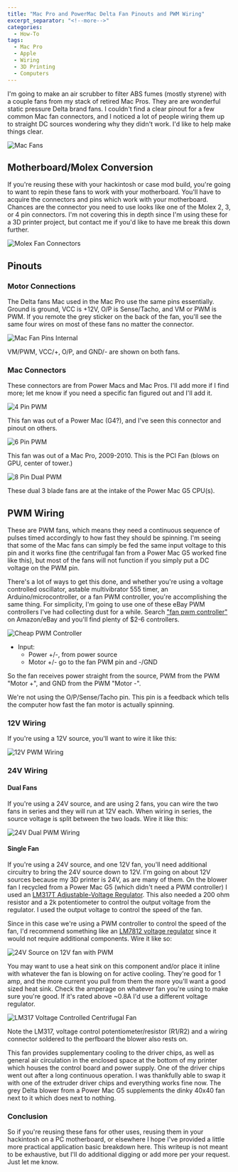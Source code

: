 ```yaml
---
title: "Mac Pro and PowerMac Delta Fan Pinouts and PWM Wiring"
excerpt_separator: "<!--more-->"
categories:
  - How-To
tags:
  - Mac Pro
  - Apple
  - Wiring
  - 3D Printing
  - Computers
---
```

I'm going to make an air scrubber to filter ABS fumes (mostly styrene) with a couple fans from my stack of retired Mac Pros. They are are wonderful static pressure Delta brand fans. I couldn't find a clear pinout for a few common Mac fan connectors, and I noticed a lot of people wiring them up to straight DC sources wondering why they didn't work. I'd like to help make things clear.

<!--more-->

![Mac Fans](/assets/images/posts/macfans/MacFans.jpg)

## Motherboard/Molex Conversion

If you're reusing these with your hackintosh or case mod build, you're going to want to repin these fans to work with your motherboard. You'll have to acquire the connectors and pins which work with your motherboard. Chances are the connector you need to use looks like one of the Molex 2, 3, or 4 pin connectors.
I'm not covering this in depth since I'm using these for a 3D printer project, but contact me if you'd like to have me break this down further.

![Molex Fan Connectors](/assets/images/posts/macfans/MolexFanConnectors.PNG)

## Pinouts

### Motor Connections

The Delta fans Mac used in the Mac Pro use the same pins essentially. Ground is ground, VCC is +12V, O/P is Sense/Tacho, and VM or PWM is PWM.
If you remote the grey sticker on the back of the fan, you'll see the same four wires on most of these fans no matter the connector.

![Mac Fan Pins Internal](/assets/images/posts/macfans/MacFanPins.jpg)

VM/PWM, VCC/+, O/P, and GND/- are shown on both fans.

### Mac Connectors

These connectors are from Power Macs and Mac Pros. I'll add more if I find more; let me know if you need a specific fan figured out and I'll add it.

![4 Pin PWM](/assets/images/posts/macfans/MacFan4PinPWM.jpg)

This fan was out of a Power Mac (G4?), and I've seen this connector and pinout on others.

![6 Pin PWM](/assets/images/posts/macfans/MacFan6PinPWM.jpg)

This fan was out of a Mac Pro, 2009-2010. This is the PCI Fan (blows on GPU, center of tower.)

![8 Pin Dual PWM](/assets/images/posts/macfans/MacFanDual8PinPWM.jpg)

These dual 3 blade fans are at the intake of the Power Mac G5 CPU(s).

## PWM Wiring

These are PWM fans, which means they need a continuous sequence of pulses timed accordingly to how fast they should be spinning. I'm seeing that some of the Mac fans can simply be fed the same input voltage to this pin and it works fine (the centrifugal fan from a Power Mac G5 worked fine like this), but most of the fans will not function if you simply put a DC voltage on the PWM pin.

There's a lot of ways to get this done, and whether you're using a voltage controlled oscillator, astable multivibrator 555 timer, an Arduino/microcontroller, or a fan PWM controller, you're accomplishing the same thing. For simplicity, I'm going to use one of these eBay PWM controllers I've had collecting dust for a while. Search ["fan pwm controller"](https://www.amazon.com/RioRand-Voltage-Motor-Speed-Controller/dp/B00N30UK2M/) on Amazon/eBay and you'll find plenty of $2-6 controllers.

![Cheap PWM Controller](/assets/images/posts/macfans/CheapPWMController.jpg)

- Input:
  - Power +/-, from power source
  - Motor +/- go to the fan PWM pin and -/GND

So the fan receives power straight from the source, PWM from the PWM "Motor +", and GND from the PWM "Motor -".

We're not using the O/P/Sense/Tacho pin. This pin is a feedback which tells the computer how fast the fan motor is actually spinning.

### 12V Wiring

If you're using a 12V source, you'll want to wire it like this:

![12V PWM Wiring](/assets/images/posts/macfans/MacFan12VPWMWiring.jpg)

### 24V Wiring

#### Dual Fans

If you're using a 24V source, and are using 2 fans, you can wire the two fans in series and they will run at 12V each. When wiring in series, the source voltage is split between the two loads. Wire it like this:

![24V Dual PWM Wiring](/assets/images/posts/macfans/MacFan24VPWMSeries.jpg)

#### Single Fan

If you're using a 24V source, and one 12V fan, you'll need additional circuitry to bring the 24V source down to 12V. I'm going on about 12V sources because my 3D printer is 24V, as are many of them. On the blower fan I recycled from a Power Mac G5 (which didn't need a PWM controller) I used an [LM317T Adjustable-Voltage Regulator](http://www.ti.com/lit/ds/symlink/lm317.pdf). This also needed a 200 ohm resistor and a 2k potentiometer to control the output voltage from the regulator. I used the output voltage to control the speed of the fan.

Since in this case we're using a PWM controller to control the speed of the fan, I'd recommend something like an [LM7812 voltage regulator](http://www.ti.com/lit/gpn/lm7800) since it would not require additional components. Wire it like so:

![24V Source on 12V fan with PWM](/assets/images/posts/macfans/MacFan24VPWMWiring12VReg.jpg)

You may want to use a heat sink on this component and/or place it inline with whatever the fan is blowing on for active cooling. They're good for 1 amp, and the more current you pull from them the more you'll want a good sized heat sink. Check the amperage on whatever fan you're using to make sure you're good. If it's rated above ~0.8A I'd use a different voltage regulator.

![LM317 Voltage Controlled Centrifugal Fan](/assets/images/posts/macfans/MacFanCentrifugalLM317T.jpg)

Note the LM317, voltage control potentiometer/resistor (R1/R2) and a wiring connector soldered to the perfboard the blower also rests on.

This fan provides supplementary cooling to the driver chips, as well as general air circulation in the enclosed space at the bottom of my printer which houses the control board and power supply. One of the driver chips went out after a long continuous operation. I was thankfully able to swap it with one of the extruder driver chips and everything works fine now. The grey Delta blower from a Power Mac G5 supplements the dinky 40x40 fan next to it which does next to nothing.

### Conclusion

So if you're reusing these fans for other uses, reusing them in your hackintosh on a PC motherboard, or elsewhere I hope I've provided a little more practical application basic breakdown here. This writeup is not meant to be exhaustive, but I'll do additional digging or add more per your request. Just let me know.
